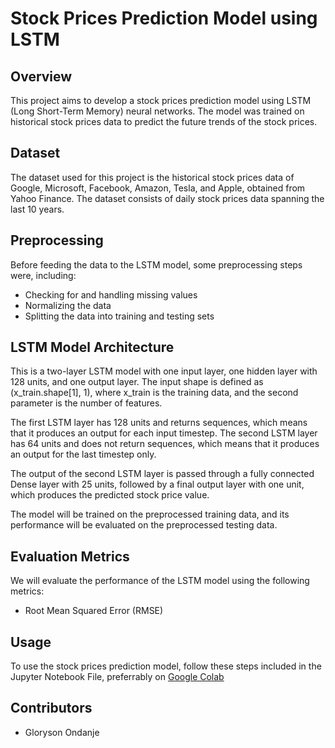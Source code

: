 # Stock Prices Prediction Model using LSTM

## Overview
This project aims to develop a stock prices prediction model using LSTM (Long Short-Term Memory) neural networks. The model was trained on historical stock prices data to predict the future trends of the stock prices. 

## Dataset
The dataset used for this project is the historical stock prices data of Google, Microsoft, Facebook, Amazon, Tesla, and Apple, obtained from Yahoo Finance. The dataset consists of daily stock prices data spanning the last 10 years.

## Preprocessing
Before feeding the data to the LSTM model, some preprocessing steps were, including:
- Checking for and handling missing values
- Normalizing the data
- Splitting the data into training and testing sets

## LSTM Model Architecture
This is a two-layer LSTM model with one input layer, one hidden layer with 128 units, and one output layer. The input shape is defined as (x_train.shape[1], 1), where x_train is the training data, and the second parameter is the number of features.

The first LSTM layer has 128 units and returns sequences, which means that it produces an output for each input timestep. The second LSTM layer has 64 units and does not return sequences, which means that it produces an output for the last timestep only.

The output of the second LSTM layer is passed through a fully connected Dense layer with 25 units, followed by a final output layer with one unit, which produces the predicted stock price value.

The model will be trained on the preprocessed training data, and its performance will be evaluated on the preprocessed testing data.

## Evaluation Metrics
We will evaluate the performance of the LSTM model using the following metrics:
- Root Mean Squared Error (RMSE)


## Usage
To use the stock prices prediction model, follow these steps included in the Jupyter Notebook File, preferrably on [Google Colab](https://colab.research.google.com/notebooks/intro.ipynb)


## Contributors
- Gloryson Ondanje

